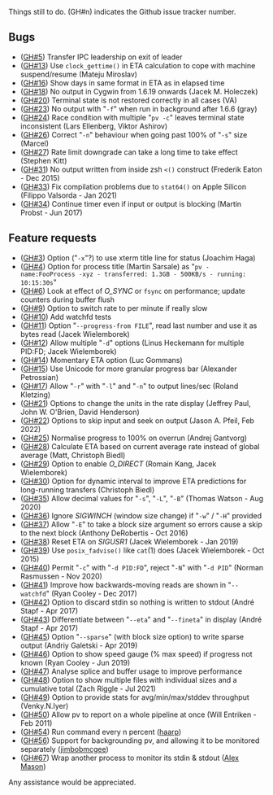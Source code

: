 Things still to do.  (GH#n) indicates the Github issue tracker number.

Bugs
----

 * ([GH#5](https://github.com/a-j-wood/pv/issues/5)) Transfer IPC leadership on exit of leader
 * ([GH#13](https://github.com/a-j-wood/pv/issues/13)) Use `clock_gettime()` in ETA calculation to cope with machine suspend/resume (Mateju Miroslav)
 * ([GH#16](https://github.com/a-j-wood/pv/issues/16)) Show days in same format in ETA as in elapsed time
 * ([GH#18](https://github.com/a-j-wood/pv/issues/18)) No output in Cygwin from 1.6.19 onwards (Jacek M. Holeczek)
 * ([GH#20](https://github.com/a-j-wood/pv/issues/20)) Terminal state is not restored correctly in all cases (VA)
 * ([GH#23](https://github.com/a-j-wood/pv/issues/23)) No output with "`-f`" when run in background after 1.6.6 (gray)
 * ([GH#24](https://github.com/a-j-wood/pv/issues/24)) Race condition with multiple "`pv -c`" leaves terminal state inconsistent (Lars Ellenberg, Viktor Ashirov)
 * ([GH#26](https://github.com/a-j-wood/pv/issues/26)) Correct "`-n`" behaviour when going past 100% of "`-s`" size (Marcel)
 * ([GH#27](https://github.com/a-j-wood/pv/issues/27)) Rate limit downgrade can take a long time to take effect (Stephen Kitt)
 * ([GH#31](https://github.com/a-j-wood/pv/issues/31)) No output written from inside zsh `<()` construct (Frederik Eaton - Dec 2015)
 * ([GH#33](https://github.com/a-j-wood/pv/issues/33)) Fix compilation problems due to `stat64()` on Apple Silicon (Filippo Valsorda - Jan 2021)
 * ([GH#34](https://github.com/a-j-wood/pv/issues/34)) Continue timer even if input or output is blocking (Martin Probst - Jun 2017)

Feature requests
----------------

 * ([GH#3](https://github.com/a-j-wood/pv/issues/3)) Option ("`-x`"?) to use xterm title line for status (Joachim Haga)
 * ([GH#4](https://github.com/a-j-wood/pv/issues/4)) Option for process title (Martin Sarsale) as "`pv - name:FooProcess -xyz - transferred: 1.3GB - 500KB/s - running: 10:15:30s`"
 * ([GH#6](https://github.com/a-j-wood/pv/issues/6)) Look at effect of *O_SYNC* or `fsync` on performance; update counters during buffer flush
 * ([GH#9](https://github.com/a-j-wood/pv/issues/9)) Option to switch rate to per minute if really slow
 * ([GH#10](https://github.com/a-j-wood/pv/issues/10)) Add watchfd tests
 * ([GH#11](https://github.com/a-j-wood/pv/issues/11)) Option "`--progress-from FILE`", read last number and use it as bytes read (Jacek Wielemborek)
 * ([GH#12](https://github.com/a-j-wood/pv/issues/12)) Allow multiple "`-d`" options (Linus Heckemann for multiple PID:FD; Jacek Wielemborek)
 * ([GH#14](https://github.com/a-j-wood/pv/issues/14)) Momentary ETA option (Luc Gommans)
 * ([GH#15](https://github.com/a-j-wood/pv/issues/15)) Use Unicode for more granular progress bar (Alexander Petrossian)
 * ([GH#17](https://github.com/a-j-wood/pv/issues/17)) Allow "`-r`" with "`-l`" and "`-n`" to output lines/sec (Roland Kletzing)
 * ([GH#21](https://github.com/a-j-wood/pv/issues/21)) Options to change the units in the rate display (Jeffrey Paul, John W. O'Brien, David Henderson)
 * ([GH#22](https://github.com/a-j-wood/pv/issues/22)) Options to skip input and seek on output (Jason A. Pfeil, Feb 2022)
 * ([GH#25](https://github.com/a-j-wood/pv/issues/25)) Normalise progress to 100% on overrun (Andrej Gantvorg)
 * ([GH#28](https://github.com/a-j-wood/pv/issues/28)) Calculate ETA based on current average rate instead of global average (Matt, Christoph Biedl)
 * ([GH#29](https://github.com/a-j-wood/pv/issues/29)) Option to enable *O_DIRECT* (Romain Kang, Jacek Wielemborek)
 * ([GH#30](https://github.com/a-j-wood/pv/issues/30)) Option for dynamic interval to improve ETA predictions for long-running transfers (Christoph Biedl)
 * ([GH#35](https://github.com/a-j-wood/pv/issues/35)) Allow decimal values for "`-s`", "`-L`", "`-B`" (Thomas Watson - Aug 2020)
 * ([GH#36](https://github.com/a-j-wood/pv/issues/36)) Ignore *SIGWINCH* (window size change) if "`-w`" / "`-H`" provided
 * ([GH#37](https://github.com/a-j-wood/pv/issues/37)) Allow "`-E`" to take a block size argument so errors cause a skip to the next block (Anthony DeRobertis - Oct 2016)
 * ([GH#38](https://github.com/a-j-wood/pv/issues/38)) Reset ETA on *SIGUSR1* (Jacek Wielemborek - Jan 2019)
 * ([GH#39](https://github.com/a-j-wood/pv/issues/39)) Use `posix_fadvise()` like `cat`(1) does (Jacek Wielemborek - Oct 2015)
 * ([GH#40](https://github.com/a-j-wood/pv/issues/40)) Permit "`-c`" with "`-d PID:FD`", reject "`-N`" with "`-d PID`" (Norman Rasmussen - Nov 2020)
 * ([GH#41](https://github.com/a-j-wood/pv/issues/41)) Improve how backwards-moving reads are shown in "`--watchfd`" (Ryan Cooley - Dec 2017)
 * ([GH#42](https://github.com/a-j-wood/pv/issues/42)) Option to discard stdin so nothing is written to stdout (André Stapf - Apr 2017)
 * ([GH#43](https://github.com/a-j-wood/pv/issues/43)) Differentiate between "`--eta`" and "`--fineta`" in display (André Stapf - Apr 2017)
 * ([GH#45](https://github.com/a-j-wood/pv/issues/45)) Option "`--sparse`" (with block size option) to write sparse output (Andriy Galetski - Apr 2019)
 * ([GH#46](https://github.com/a-j-wood/pv/issues/46)) Option to show speed gauge (% max speed) if progress not known (Ryan Cooley - Jun 2019)
 * ([GH#47](https://github.com/a-j-wood/pv/issues/47)) Analyse splice and buffer usage to improve performance
 * ([GH#48](https://github.com/a-j-wood/pv/issues/48)) Option to show multiple files with individual sizes and a cumulative total (Zach Riggle - Jul 2021)
 * ([GH#49](https://github.com/a-j-wood/pv/issues/49)) Option to provide stats for avg/min/max/stddev throughput (Venky.N.Iyer)
 * ([GH#50](https://github.com/a-j-wood/pv/issues/50)) Allow pv to report on a whole pipeline at once (Will Entriken - Feb 2011)
 * ([GH#54](https://github.com/a-j-wood/pv/issues/54)) Run command every n percent ([haarp](https://github.com/haarp))
 * ([GH#56](https://github.com/a-j-wood/pv/issues/56)) Support for backgrounding pv, and allowing it to be monitored separately ([jimbobmcgee](https://github.com/jimbobmcgee))
 * ([GH#67](https://github.com/a-j-wood/pv/issues/67)) Wrap another process to monitor its stdin & stdout ([Alex Mason](https://github.com/axman6))

Any assistance would be appreciated.
